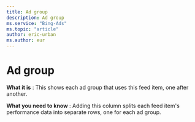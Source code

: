 ```yaml
---
title: Ad group
description: Ad group
ms.service: "Bing-Ads"
ms.topic: "article"
author: eric-urban
ms.author: eur
---
```


# Ad group

**What it is** : This shows each ad group that uses this feed item, one after another.

**What you need to know** : Adding this column splits each feed item's performance data into separate rows, one for each ad group.


